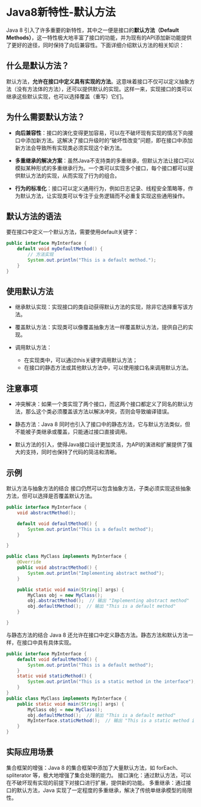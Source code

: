 # Java8新特性-默认方法

Java 8 引入了许多重要的新特性，其中之一便是接口的**默认方法（Default Methods）**，这一特性极大地丰富了接口的功能，并为现有的API添加新功能提供了更好的途径，同时保持了向后兼容性。下面详细介绍默认方法的相关知识：

## 什么是默认方法？

默认方法，**允许在接口中定义具有实现的方法**。这意味着接口不仅可以定义抽象方法（没有方法体的方法），还可以提供默认的实现。这样一来，实现接口的类可以继承这些默认实现，也可以选择覆盖（重写）它们。

## 为什么需要默认方法？

- **向后兼容性**：接口的演化变得更加容易，可以在不破坏现有实现的情况下向接口中添加新方法。这解决了接口升级时的“破坏性改变”问题，即在接口中添加新方法会导致所有实现类必须实现这个新方法。

- **多重继承的解决方案**：虽然Java不支持类的多重继承，但默认方法让接口可以模拟某种形式的多重继承行为。一个类可以实现多个接口，每个接口都可以提供默认方法的实现，从而实现了行为的组合。

- **行为的标准化**：接口可以定义通用行为，例如日志记录、线程安全策略等，作为默认方法，让实现类可以专注于业务逻辑而不必重复实现这些通用操作。

## 默认方法的语法

要在接口中定义一个默认方法，需要使用default关键字：

```java
public interface MyInterface {
    default void myDefaultMethod() {
        // 方法实现
        System.out.println("This is a default method.");
    }
}
```

## 使用默认方法

- 继承默认实现：实现接口的类自动获得默认方法的实现，除非它选择重写该方法。

- 覆盖默认方法：实现类可以像覆盖抽象方法一样覆盖默认方法，提供自己的实现。

- 调用默认方法：
  - 在实现类中，可以通过this关键字调用默认方法；
  - 在接口的静态方法或其他默认方法中，可以使用接口名来调用默认方法。

## 注意事项

- 冲突解决：如果一个类实现了两个接口，而这两个接口都定义了同名的默认方法，那么这个类必须覆盖该方法以解决冲突，否则会导致编译错误。

- 静态方法：Java 8 同时也引入了接口中的静态方法，它与默认方法类似，但不能被子类继承或覆盖，只能通过接口直接调用。

- 默认方法的引入，使得Java接口设计更加灵活，为API的演进和扩展提供了强大的支持，同时也保持了代码的简洁和清晰。

## 示例

默认方法与抽象方法的结合
接口仍然可以包含抽象方法，子类必须实现这些抽象方法，但可以选择是否覆盖默认方法。

```java
public interface MyInterface {
    void abstractMethod();

    default void defaultMethod() {
        System.out.println("This is a default method");
    }

}

public class MyClass implements MyInterface {
    @Override
    public void abstractMethod() {
        System.out.println("Implementing abstract method");
    }

    public static void main(String[] args) {
        MyClass obj = new MyClass();
        obj.abstractMethod();  // 输出 "Implementing abstract method"
        obj.defaultMethod();  // 输出 "This is a default method"
    }

}
```

与静态方法的结合
Java 8 还允许在接口中定义静态方法。静态方法和默认方法一样，在接口中具有具体实现。

```java
public interface MyInterface {
    default void defaultMethod() {
        System.out.println("This is a default method");
    }
    static void staticMethod() {
    	System.out.println("This is a static method in the interface");
	}
}
public class MyClass implements MyInterface {
    public static void main(String[] args) {
        MyClass obj = new MyClass();
        obj.defaultMethod();  // 输出 "This is a default method"
        MyInterface.staticMethod();  // 输出 "This is a static method in the interface"
    }
}
```
## 实际应用场景

集合框架的增强：Java 8 的集合框架中添加了大量默认方法，如 forEach、spliterator 等，极大地增强了集合处理的能力。
接口演化：通过默认方法，可以在不破坏现有实现的前提下对接口进行扩展，提供新的功能。
多重继承：通过接口的默认方法，Java 实现了一定程度的多重继承，解决了传统单继承模型的局限性。






